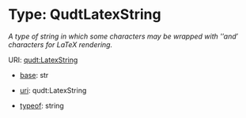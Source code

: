 # Type: QudtLatexString




_A type of string in which some characters may be wrapped with '$' and '$ characters for LaTeX rendering._



URI: [qudt:LatexString](qudt:LatexString)

* [base](https://w3id.org/linkml/base): str

* [uri](https://w3id.org/linkml/uri): qudt:LatexString


* [typeof](https://w3id.org/linkml/typeof): string









